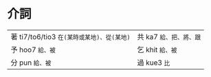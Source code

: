 # 介詞

|  |  |
| :--- | :--- |
| 著 ti7/to6/tio3 `在(某時或某地)、從(某地)` | 共 ka7 `給、把、將、跟` |
| 予 hoo7 `給、被` | 乞 khit `給、被` |
| 分 pun `給、被` | 過 kue3 `比` |



